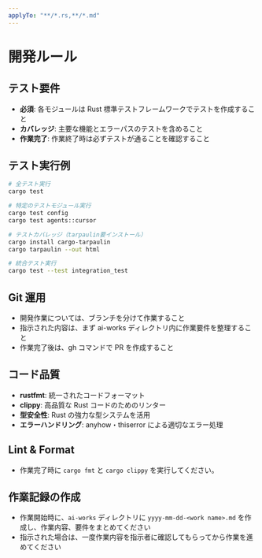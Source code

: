 ```yaml
---
applyTo: "**/*.rs,**/*.md"
---
```


# 開発ルール

## テスト要件

- **必須**: 各モジュールは Rust 標準テストフレームワークでテストを作成すること
- **カバレッジ**: 主要な機能とエラーパスのテストを含めること
- **作業完了**: 作業終了時は必ずテストが通ることを確認すること

## テスト実行例

```bash
# 全テスト実行
cargo test

# 特定のテストモジュール実行
cargo test config
cargo test agents::cursor

# テストカバレッジ（tarpaulin要インストール）
cargo install cargo-tarpaulin
cargo tarpaulin --out html

# 統合テスト実行
cargo test --test integration_test
```

## Git 運用

- 開発作業については、ブランチを分けて作業すること
- 指示された内容は、まず ai-works ディレクトリ内に作業要件を整理すること
- 作業完了後は、gh コマンドで PR を作成すること

## コード品質

- **rustfmt**: 統一されたコードフォーマット
- **clippy**: 高品質な Rust コードのためのリンター
- **型安全性**: Rust の強力な型システムを活用
- **エラーハンドリング**: anyhow・thiserror による適切なエラー処理

## Lint & Format

- 作業完了時に `cargo fmt` と `cargo clippy` を実行してください。

## 作業記録の作成

- 作業開始時に、`ai-works` ディレクトリに `yyyy-mm-dd-<work name>.md` を作成し、作業内容、要件をまとめてください
- 指示された場合は、一度作業内容を指示者に確認してもらってから作業を進めてください
